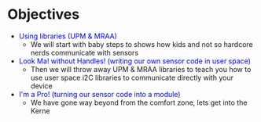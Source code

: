 # Objectives

* <font color="blue">Using libraries (UPM & MRAA)</font>
  * We will start with baby steps to shows how kids and not so hardcore nerds communicate with sensors
* <font color="blue">Look Ma! without Handles! (writing our own sensor code in user space)</font>
  * Then we will throw away UPM & MRAA libraries to teach you how to use user space i2C  libraries to communicate directly with your device
* <font color="blue">I'm a Pro! (turning our sensor code into a module)</font>
  * We have gone way beyond from the comfort zone, lets get into the Kerne

<br>
<br>